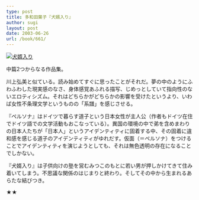 ```yaml
---
type: post
title: 多和田葉子『犬婿入り』
author: sugi
layout: post
date: 2003-06-26
url: /book/661/
---
```

<a href="http://www.amazon.co.jp/exec/obidos/ASIN/4062639106/chezsugi-22/ref=nosim/" onclick="_gaq.push(['_trackEvent', 'outbound-article', 'http://www.amazon.co.jp/exec/obidos/ASIN/4062639106/chezsugi-22/ref=nosim/', '']);" name="amazletlink" target="_blank"><img src="http://i1.wp.com/ecx.images-amazon.com/images/I/51DYD72EKVL.SL160.jpg?w=660" alt="犬婿入り" class="alignleft" data-recalc-dims="1" /></a>

中篇2つからなる作品集。

川上弘美と似ている。読み始めてすぐに思ったことがそれだ。夢の中のようにふわふわした現実感のなさ、身体感覚あふれる描写、じめっとしていて指向性のないエロティシズム。それはどちらかがどちらかの影響を受けたというより、いわば女性不条理文学というものの「系譜」を感じさせる。

『ペルソナ』はドイツで暮らす道子という日本女性が主人公（作者もドイツ在住でドイツ語での文学活動もおこなっている）。異国の環境の中で弟を含めまわりの日本人たちが「日本人」というアイデンティティに固着する中、その固着に違和感を感じる道子のアイデンティティがゆれだす。仮面（＝ペルソナ）をつけることでアイデンティティを演じようとしても、それは無色透明の存在になることでしかない。

『犬婿入り』は子供向けの塾を営むみつこのもとに若い男が押しかけてきて住み着いてしまう。不思議な関係のはじまりと終わり。そしてその中から生まれるあらたな結びつき。

★★

